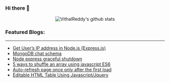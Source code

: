 ### Hi there 👋

<p align="center">
  <img src="https://github-readme-stats.vercel.app/api?username=vithalreddy&count_private=true" alt="VithalReddy's github stats">
</p>

### Featured Blogs:
-----------------

- [Get User’s IP address in Node.js (Express.js)](https://stackfame.com/get-ip-address-node)
- [MongoDB chat schema](https://stackfame.com/mongodb-chat-schema-mongoose-chat-schema-chat-application)
- [Node express graceful shutdown](https://stackfame.com/node-express-graceful-shutdown)
- [5 ways to shuffle an array using javascript ES6](https://stackfame.com/5-ways-to-shuffle-an-array-using-moder-javascript-es6)
- [Auto-refresh page once only after the first load](https://stackfame.com/auto-refresh-page-first-load-javascript-jquery)
- [Editable HTML Table Using Javascript/Jquery](https://stackfame.com/editable-html-table-using-javascript-jquery)
